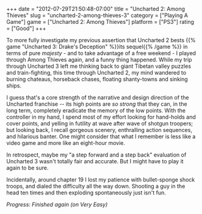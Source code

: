 +++
date = "2012-07-29T21:50:48-07:00"
title = "Uncharted 2: Among Thieves"
slug = "uncharted-2-among-thieves-3"
category = ["Playing A Game"]
game = ["Uncharted 2: Among Thieves"]
platform = ["PS3"]
rating = ["Good"]
+++

To more fully investigate my previous assertion that Uncharted 2 bests {{% game "Uncharted 3: Drake's Deception" %}}its sequel{{% /game %}} in terms of pure <i>majesty</i> - and to take advantage of a free weekend - I played through Among Thieves again, and a funny thing happened.  While my trip through Uncharted 3 left me thinking back to giant Tibetan valley puzzles and train-fighting, this time through Uncharted 2, my mind wandered to burning chateaus, horseback chases, floating shanty-towns and sinking ships.

I guess that's a core strength of the narrative and design direction of the Uncharted franchise -- its high points are <i>so strong</i> that they can, in the long term, completely eradicate the memory of the low points.  With the controller in my hand, I spend most of my effort looking for hand-holds and cover points, and yelling in futility at wave after wave of shotgun troopers; but looking back, I recall gorgeous scenery, enthralling action sequences, and hilarious banter.  One might consider that what I remember is less like a video game and more like an eight-hour movie.

In retrospect, maybe my "a step forward and a step back" evaluation of Uncharted 3 wasn't totally fair and accurate.  But I might have to play it again to be sure.

Incidentally, around chapter 19 I lost my patience with bullet-sponge shock troops, and dialed the difficulty all the way down.  Shooting a guy in the head ten times and then exploding spontaneously just isn't fun.

<i>Progress: Finished again (on Very Easy)</i>